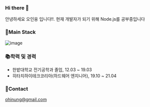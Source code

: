 ### Hi there 👋
안녕하세요 오인웅 입니다!!. 
현재 개발자가 되기 위해 Node.js를 공부중입니다

### 🎇Main Stack
![image](https://user-images.githubusercontent.com/67377255/132255591-9c9dc0cf-3aa2-4c13-939b-f2aeb0aa7970.png)

### 📚학력 및 경력
- 한밭대학교 전기공학과 졸업, 12.03 ~ 19.03
- 히타치하이테크코리아(하드웨어 엔지니어), 19.10 ~ 21.04

### 📧Contact
ohinung@gmail.com
